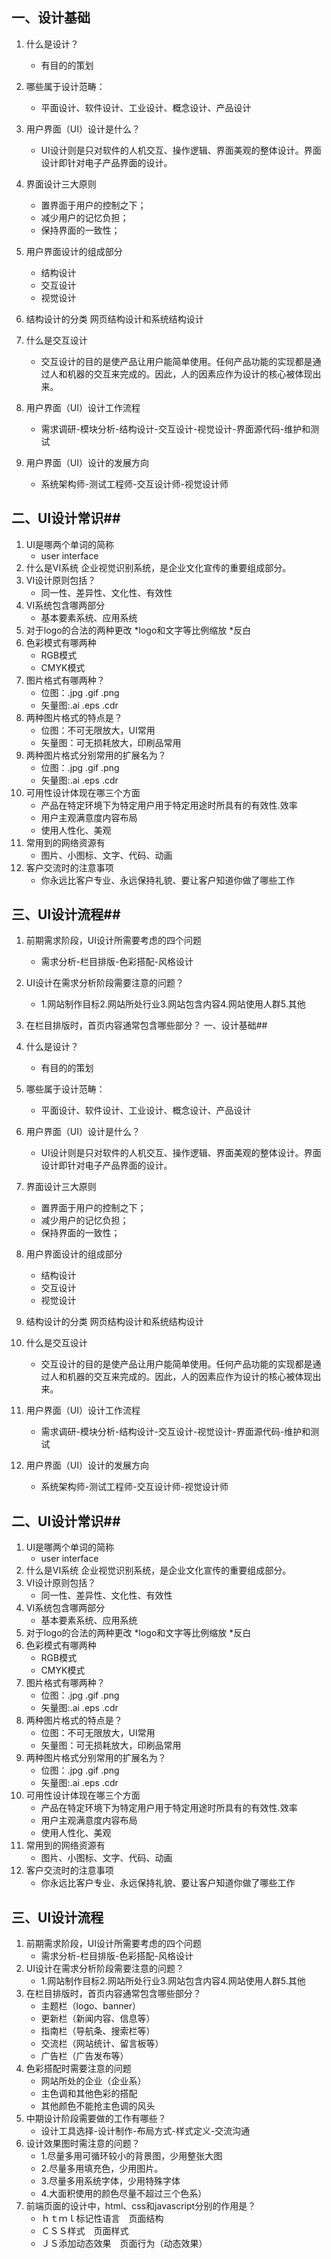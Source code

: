 ## 一、设计基础

1. 什么是设计？
    * 有目的的策划
2. 哪些属于设计范畴：
    * 平面设计、软件设计、工业设计、概念设计、产品设计
3. 用户界面（UI）设计是什么？
    * UI设计则是只对软件的人机交互、操作逻辑、界面美观的整体设计。界面设计即针对电子产品界面的设计。
4. 界面设计三大原则
    * 置界面于用户的控制之下；
    * 减少用户的记忆负担；
    * 保持界面的一致性；
5. 用户界面设计的组成部分
    * 结构设计
    * 交互设计
    * 视觉设计
6. 结构设计的分类
    网页结构设计和系统结构设计

7. 什么是交互设计
    * 交互设计的目的是使产品让用户能简单使用。任何产品功能的实现都是通过人和机器的交互来完成的。因此，人的因素应作为设计的核心被体现出来。
8. 用户界面（UI）设计工作流程
    * 需求调研-模块分析-结构设计-交互设计-视觉设计-界面源代码-维护和测试
9. 用户界面（UI）设计的发展方向
    * 系统架构师-测试工程师-交互设计师-视觉设计师
## 二、UI设计常识##

1. UI是哪两个单词的简称
    * user interface
2. 什么是VI系统
    企业视觉识别系统，是企业文化宣传的重要组成部分。
3. VI设计原则包括？
    * 同一性、差异性、文化性、有效性
4. VI系统包含哪两部分
    * 基本要素系统、应用系统
5. 对于logo的合法的两种更改
    *logo和文字等比例缩放
    *反白
6. 色彩模式有哪两种
    * RGB模式
    * CMYK模式
7. 图片格式有哪两种？
    * 位图：.jpg .gif .png
    * 矢量图:.ai .eps .cdr
8. 两种图片格式的特点是？
    * 位图：不可无限放大，UI常用
    * 矢量图：可无损耗放大，印刷品常用
9. 两种图片格式分别常用的扩展名为？
    * 位图：.jpg .gif .png
    * 矢量图:.ai .eps .cdr
0. 可用性设计体现在哪三个方面
    * 产品在特定环境下为特定用户用于特定用途时所具有的有效性.效率
    * 用户主观满意度内容布局
    * 使用人性化、美观
1. 常用到的网络资源有
    * 图片、小图标、文字、代码、动画
2. 客户交流时的注意事项
    * 你永远比客户专业、永远保持礼貌、要让客户知道你做了哪些工作

## 三、UI设计流程##

1. 前期需求阶段，UI设计所需要考虑的四个问题
    * 需求分析-栏目排版-色彩搭配-风格设计
2. UI设计在需求分析阶段需要注意的问题？
    * 1.网站制作目标2.网站所处行业3.网站包含内容4.网站使用人群5.其他
3. 在栏目排版时，首页内容通常包含哪些部分？
    一、设计基础##

1. 什么是设计？
    * 有目的的策划
2. 哪些属于设计范畴：
    * 平面设计、软件设计、工业设计、概念设计、产品设计
3. 用户界面（UI）设计是什么？
    * UI设计则是只对软件的人机交互、操作逻辑、界面美观的整体设计。界面设计即针对电子产品界面的设计。
4. 界面设计三大原则
    * 置界面于用户的控制之下；
    * 减少用户的记忆负担；
    * 保持界面的一致性；
5. 用户界面设计的组成部分
    * 结构设计
    * 交互设计
    * 视觉设计
6. 结构设计的分类
    网页结构设计和系统结构设计

7. 什么是交互设计
    * 交互设计的目的是使产品让用户能简单使用。任何产品功能的实现都是通过人和机器的交互来完成的。因此，人的因素应作为设计的核心被体现出来。
8. 用户界面（UI）设计工作流程
    * 需求调研-模块分析-结构设计-交互设计-视觉设计-界面源代码-维护和测试
9. 用户界面（UI）设计的发展方向
    * 系统架构师-测试工程师-交互设计师-视觉设计师
## 二、UI设计常识##

1. UI是哪两个单词的简称
    * user interface
2. 什么是VI系统
    企业视觉识别系统，是企业文化宣传的重要组成部分。
3. VI设计原则包括？
    * 同一性、差异性、文化性、有效性
4. VI系统包含哪两部分
    * 基本要素系统、应用系统
5. 对于logo的合法的两种更改
    *logo和文字等比例缩放
    *反白
6. 色彩模式有哪两种
    * RGB模式
    * CMYK模式
7. 图片格式有哪两种？
    * 位图：.jpg .gif .png
    * 矢量图:.ai .eps .cdr
8. 两种图片格式的特点是？
    * 位图：不可无限放大，UI常用
    * 矢量图：可无损耗放大，印刷品常用
9. 两种图片格式分别常用的扩展名为？
    * 位图：.jpg .gif .png
    * 矢量图:.ai .eps .cdr
0. 可用性设计体现在哪三个方面
    * 产品在特定环境下为特定用户用于特定用途时所具有的有效性.效率
    * 用户主观满意度内容布局
    * 使用人性化、美观
1. 常用到的网络资源有
    * 图片、小图标、文字、代码、动画
2. 客户交流时的注意事项
    * 你永远比客户专业、永远保持礼貌、要让客户知道你做了哪些工作

## 三、UI设计流程

1. 前期需求阶段，UI设计所需要考虑的四个问题
    * 需求分析-栏目排版-色彩搭配-风格设计
2. UI设计在需求分析阶段需要注意的问题？
    * 1.网站制作目标2.网站所处行业3.网站包含内容4.网站使用人群5.其他
3. 在栏目排版时，首页内容通常包含哪些部分？
    * 主题栏（logo、banner）
    * 更新栏（新闻内容、信息等）
    * 指南栏（导航条、搜索栏等）
    * 交流栏（网站统计、留言板等）
    * 广告栏（广告发布等）
4. 色彩搭配时需要注意的问题
    * 网站所处的企业（企业系）
    * 主色调和其他色彩的搭配
    * 其他颜色不能抢主色调的风头
5. 中期设计阶段需要做的工作有哪些？
    * 设计工具选择-设计制作-布局方式-样式定义-交流沟通
6. 设计效果图时需注意的问题？
    * 1.尽量多用可循环较小的背景图，少用整张大图
    * 2.尽量多用填充色，少用图片。
	* 3.尽量多用系统字体，少用特殊字体
	* 4.大面积使用的颜色尽量不超过三个色系）
7. 前端页面的设计中，html、css和javascript分别的作用是？
    * ｈｔｍｌ标记性语言　页面结构
    * ＣＳＳ样式　页面样式
    * ＪＳ添加动态效果　页面行为（动态效果）

